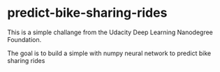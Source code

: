 # predict-bike-sharing-rides

This is a simple challange from the Udacity Deep Learning Nanodegree Foundation.

The goal is to build a simple with numpy neural network to predict bike sharing rides
